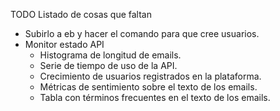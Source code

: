 TODO Listado de cosas que faltan

- Subirlo a eb y hacer el comando para que cree usuarios.
- Monitor estado API
    - Histograma de longitud de emails.
    - Serie de tiempo de uso de la API.
    - Crecimiento de usuarios registrados en la plataforma.
    - Métricas de sentimiento sobre el texto de los emails.
    - Tabla con términos frecuentes en el texto de los emails.